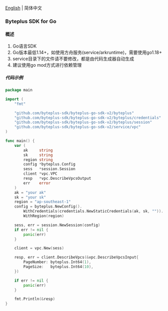 [English](./README.MD) | 简体中文

### Byteplus SDK for Go
####  概述
1. Go语言SDK
2. Go版本最低1.14+，如使用方舟服务(service/arkruntime)，需要使用go1.18+
3. service目录下的文件请不要修改，都是由代码生成器自动生成
4. 建议使用go mod方式进行依赖管理

##### 代码示例
```go 
package main

import (
	"fmt"

	"github.com/byteplus-sdk/byteplus-go-sdk-v2/byteplus"
	"github.com/byteplus-sdk/byteplus-go-sdk-v2/byteplus/credentials"
	"github.com/byteplus-sdk/byteplus-go-sdk-v2/byteplus/session"
	"github.com/byteplus-sdk/byteplus-go-sdk-v2/service/vpc"
)

func main() {
	var (
		ak     string
		sk     string
		region string
		config *byteplus.Config
		sess   *session.Session
		client *vpc.VPC
		resp   *vpc.DescribeVpcsOutput
		err    error
	)
	ak = "your ak"
	sk = "your sk"
	region = "ap-southeast-1"
	config = byteplus.NewConfig().
		WithCredentials(credentials.NewStaticCredentials(ak, sk, "")).
		WithRegion(region)

	sess, err = session.NewSession(config)
	if err != nil {
		panic(err)
	}

	client = vpc.New(sess)

	resp, err = client.DescribeVpcs(&vpc.DescribeVpcsInput{
		PageNumber: byteplus.Int64(1),
		PageSize:   byteplus.Int64(10),
	})

	if err != nil {
		panic(err)
	}

	fmt.Println(&resp)
}
```